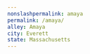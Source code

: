 ```yaml
---
﻿nonslashpermalink: amaya
permalink: /amaya/
alley: Amaya
city: Everett
state: Massachusetts
---
```

